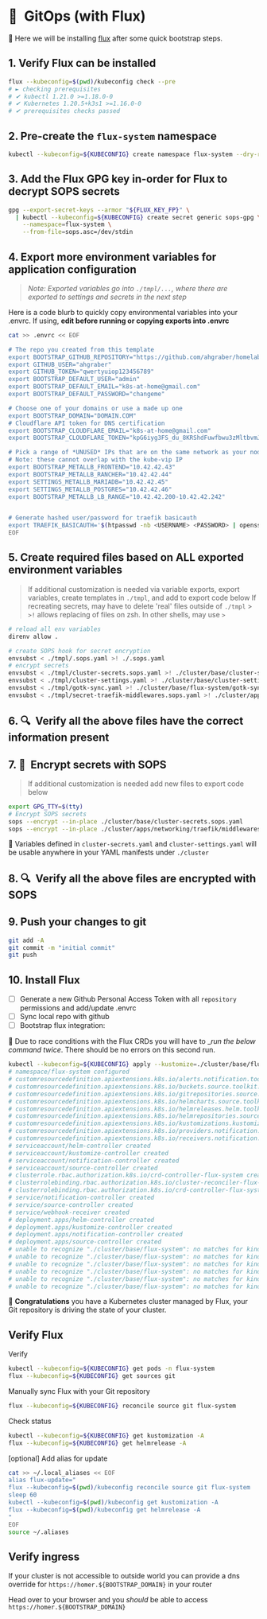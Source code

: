 # :small_blue_diamond:&nbsp; GitOps (with Flux)

:round_pushpin: Here we will be installing [flux](https://toolkit.fluxcd.io/)
after some quick bootstrap steps.

## 1. Verify Flux can be installed

```sh
flux --kubeconfig=$(pwd)/kubeconfig check --pre
# ► checking prerequisites
# ✔ kubectl 1.21.0 >=1.18.0-0
# ✔ Kubernetes 1.20.5+k3s1 >=1.16.0-0
# ✔ prerequisites checks passed
```

## 2. Pre-create the `flux-system` namespace

```sh
kubectl --kubeconfig=${KUBECONFIG} create namespace flux-system --dry-run=client -o yaml | kubectl --kubeconfig=./kubeconfig apply -f -
```

## 3. Add the Flux GPG key in-order for Flux to decrypt SOPS secrets

```sh
gpg --export-secret-keys --armor "${FLUX_KEY_FP}" \
  | kubectl --kubeconfig=${KUBECONFIG} create secret generic sops-gpg \
    --namespace=flux-system \
    --from-file=sops.asc=/dev/stdin
```

## 4. Export more environment variables for application configuration

> _Note: Exported variables go into `./tmpl/...`, where there are exported to settings and secrets in the next step_

Here is a code blurb to quickly copy environmental variables into your .envrc. If using, **edit before running or copying exports into .envrc**

```sh
cat >> .envrc << EOF

# The repo you created from this template
export BOOTSTRAP_GITHUB_REPOSITORY="https://github.com/ahgraber/homelab-gitops-k3s"
export GITHUB_USER="ahgraber"
export GITHUB_TOKEN="qwertyuiop123456789"
export BOOTSTRAP_DEFAULT_USER="admin"
export BOOTSTRAP_DEFAULT_EMAIL="k8s-at-home@gmail.com"
export BOOTSTRAP_DEFAULT_PASSWORD="changeme"

# Choose one of your domains or use a made up one
export BOOTSTRAP_DOMAIN="DOMAIN.COM"
# Cloudflare API token for DNS certification
export BOOTSTRAP_CLOUDFLARE_EMAIL="k8s-at-home@gmail.com"
export BOOTSTRAP_CLOUDFLARE_TOKEN="kpG6iyg3FS_du_8KRShdFuwfbwu3zMltbvmJV6cD"

# Pick a range of *UNUSED* IPs that are on the same network as your nodes
# Note: these cannot overlap with the kube-vip IP
export BOOTSTRAP_METALLB_FRONTEND="10.42.42.43"
export BOOTSTRAP_METALLB_RANCHER="10.42.42.44"
export SETTINGS_METALLB_MARIADB="10.42.42.45"
export SETTINGS_METALLB_POSTGRES="10.42.42.46"
export BOOTSTRAP_METALLB_LB_RANGE="10.42.42.200-10.42.42.242"


# Generate hashed user/password for traefik basicauth
export TRAEFIK_BASICAUTH='$(htpasswd -nb <USERNAME> <PASSWORD> | openssl base64)'
EOF
```

## 5. Create required files based on ALL exported environment variables

> If additional customization is needed via variable exports, export variables,
> create templates in `./tmpl`, and add to export code below
> If recreating secrets, may have to delete 'real' files outside of `./tmpl` > `>!` allows replacing of files on zsh. In other shells, may use `>`

```zsh
# reload all env variables
direnv allow .

# create SOPS hook for secret encryption
envsubst < ./tmpl/.sops.yaml >! ./.sops.yaml
# encrypt secrets
envsubst < ./tmpl/cluster-secrets.sops.yaml >! ./cluster/base/cluster-secrets.sops.yaml
envsubst < ./tmpl/cluster-settings.yaml >! ./cluster/base/cluster-settings.yaml
envsubst < ./tmpl/gotk-sync.yaml >! ./cluster/base/flux-system/gotk-sync.yaml
envsubst < ./tmpl/secret-traefik-middlewares.sops.yaml >! ./cluster/apps/networking/traefik/middlewares/secret-basicauth.sops.yaml
```

## 6. :mag:&nbsp; **Verify** all the above files have the correct information present

## 7. :closed_lock_with_key:&nbsp; Encrypt secrets with SOPS

> If additional customization is needed add new files to export code below

```sh
export GPG_TTY=$(tty)
# Encrypt SOPS secrets
sops --encrypt --in-place ./cluster/base/cluster-secrets.sops.yaml
sops --encrypt --in-place ./cluster/apps/networking/traefik/middlewares/secret-basicauth.sops.yaml
```

:round_pushpin: Variables defined in `cluster-secrets.yaml` and
`cluster-settings.yaml` will be usable anywhere in your YAML manifests
under `./cluster`

## 8. :mag:&nbsp; **Verify** all the above files are **encrypted** with SOPS

## 9. Push your changes to git

```sh
git add -A
git commit -m "initial commit"
git push
```

## 10. Install Flux

- [ ] Generate a new Github Personal Access Token with all `repository` permissions and add/update .envrc
- [ ] Sync local repo with github
- [ ] Bootstrap flux integration:

<!-- ```sh
flux bootstrap github \
--owner="${GITHUB_USER}" \
--repository="${GITHUB_REPO}" \
--path=cluster/base \
--personal \
--private=true \
--token-auth \
--network-policy=false
```

_**Note**: When using k3s @onedr0p found that the network-policy flag has to be set to false, or Flux will not work_ -->

:round_pushpin: Due to race conditions with the Flux CRDs you will have to
\_*run the below command twice*. There should be no errors on this second run.

```sh
kubectl --kubeconfig=${KUBECONFIG} apply --kustomize=./cluster/base/flux-system
# namespace/flux-system configured
# customresourcedefinition.apiextensions.k8s.io/alerts.notification.toolkit.fluxcd.io created
# customresourcedefinition.apiextensions.k8s.io/buckets.source.toolkit.fluxcd.io created
# customresourcedefinition.apiextensions.k8s.io/gitrepositories.source.toolkit.fluxcd.io created
# customresourcedefinition.apiextensions.k8s.io/helmcharts.source.toolkit.fluxcd.io created
# customresourcedefinition.apiextensions.k8s.io/helmreleases.helm.toolkit.fluxcd.io created
# customresourcedefinition.apiextensions.k8s.io/helmrepositories.source.toolkit.fluxcd.io created
# customresourcedefinition.apiextensions.k8s.io/kustomizations.kustomize.toolkit.fluxcd.io created
# customresourcedefinition.apiextensions.k8s.io/providers.notification.toolkit.fluxcd.io created
# customresourcedefinition.apiextensions.k8s.io/receivers.notification.toolkit.fluxcd.io created
# serviceaccount/helm-controller created
# serviceaccount/kustomize-controller created
# serviceaccount/notification-controller created
# serviceaccount/source-controller created
# clusterrole.rbac.authorization.k8s.io/crd-controller-flux-system created
# clusterrolebinding.rbac.authorization.k8s.io/cluster-reconciler-flux-system created
# clusterrolebinding.rbac.authorization.k8s.io/crd-controller-flux-system created
# service/notification-controller created
# service/source-controller created
# service/webhook-receiver created
# deployment.apps/helm-controller created
# deployment.apps/kustomize-controller created
# deployment.apps/notification-controller created
# deployment.apps/source-controller created
# unable to recognize "./cluster/base/flux-system": no matches for kind "Kustomization" in version "kustomize.toolkit.fluxcd.io/v1beta1"
# unable to recognize "./cluster/base/flux-system": no matches for kind "GitRepository" in version "source.toolkit.fluxcd.io/v1beta1"
# unable to recognize "./cluster/base/flux-system": no matches for kind "HelmRepository" in version "source.toolkit.fluxcd.io/v1beta1"
# unable to recognize "./cluster/base/flux-system": no matches for kind "HelmRepository" in version "source.toolkit.fluxcd.io/v1beta1"
# unable to recognize "./cluster/base/flux-system": no matches for kind "HelmRepository" in version "source.toolkit.fluxcd.io/v1beta1"
# unable to recognize "./cluster/base/flux-system": no matches for kind "HelmRepository" in version "source.toolkit.fluxcd.io/v1beta1"
```

:tada: **Congratulations** you have a Kubernetes cluster managed by Flux,
your Git repository is driving the state of your cluster.

## Verify Flux

Verify

```sh
kubectl --kubeconfig=${KUBECONFIG} get pods -n flux-system
flux --kubeconfig=${KUBECONFIG} get sources git
```

Manually sync Flux with your Git repository

```sh
flux --kubeconfig=${KUBECONFIG} reconcile source git flux-system
```

Check status

```sh
kubectl --kubeconfig=${KUBECONFIG} get kustomization -A
flux --kubeconfig=${KUBECONFIG} get helmrelease -A
```

[optional] Add alias for update

```sh
cat >> ~/.local_aliases << EOF
alias flux-update="
flux --kubeconfig=$(pwd)/kubeconfig reconcile source git flux-system
sleep 60
kubectl --kubeconfig=$(pwd)/kubeconfig get kustomization -A
flux --kubeconfig=$(pwd)/kubeconfig get helmrelease -A
"
EOF
source ~/.aliases
```

## Verify ingress

If your cluster is not accessible to outside world you can provide a dns override for
`https://homer.${BOOTSTRAP_DOMAIN}` in your router

<!-- or update your hosts
file to verify the ingress controller is working.

```sh
echo "${BOOTSTRAP_METALLB_FRONTEND} ${BOOTSTRAP_DOMAIN} homer.${BOOTSTRAP_DOMAIN}" | sudo tee -a /etc/hosts
``` -->

Head over to your browser and you _should_ be able to access
`https://homer.${BOOTSTRAP_DOMAIN}`

